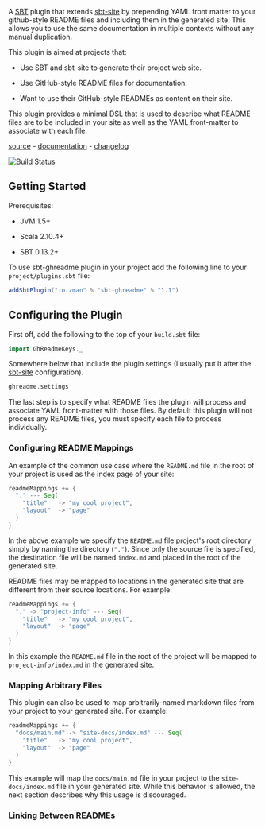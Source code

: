 A [SBT](http://www.scala-sbt.org/) plugin that extends [sbt-site](https://github.com/sbt/sbt-site) by prepending YAML front matter to your github-style README files and including them in the generated site. This allows you to use the same documentation in multiple contexts without any manual duplication.

This plugin is aimed at projects that:

 - Use SBT and sbt-site to generate their project web site.

 - Use GitHub-style README files for documentation.

 - Want to use their GitHub-style READMEs as content on their site.

This plugin provides a minimal DSL that is used to describe what README files are to be included in your site as well as the YAML front-matter to associate with each file.

[source](https://github.com/zmanio/sbt-ghreadme) - [documentation](http://zman.io/sbt-ghreadme/api/#io.zman.ghreadme.package) - [changelog](changelog/)

[![Build Status](https://travis-ci.org/zmanio/rummage.png?branch=master)](https://travis-ci.org/zmanio/rummage)

## Getting Started

Prerequisites:

 - JVM 1.5+

 - Scala 2.10.4+

 - SBT 0.13.2+

To use sbt-ghreadme plugin in your project add the following line to your ```project/plugins.sbt``` file:

```scala
addSbtPlugin("io.zman" % "sbt-ghreadme" % "1.1")
```

## Configuring the Plugin

First off, add the following to the top of your ```build.sbt``` file:

```scala
import GhReadmeKeys._
```

Somewhere below that include the plugin settings (I usually put it after the [sbt-site](https://github.com/sbt/sbt-site) configuration).

```scala
ghreadme.settings
```

The last step is to specify what README files the plugin will process and associate YAML front-matter with those files. By default this plugin will not process any README files, you must specify each file to process individually.

### Configuring README Mappings

An example of the common use case where the ```README.md``` file in the root of your project is used as the index page of your site:

```scala
readmeMappings += {
  "." --- Seq(
    "title"   -> "my cool project",
    "layout"  -> "page"
  )
}
```

In the above example we specify the ```README.md``` file project's root directory simply by naming the directory (```"."```). Since only the source file is specified, the destination file will be named ```index.md``` and placed in the root of the generated site.

README files may be mapped to locations in the generated site that are different from their source locations. For example:

```scala
readmeMappings += {
  "." -> "project-info" --- Seq(
    "title"   -> "my cool project",
    "layout"  -> "page"
  )
}
```

In this example the ```README.md``` file in the root of the project will be mapped to ```project-info/index.md``` in the generated site.

### Mapping Arbitrary Files

This plugin can also be used to map arbitrarily-named markdown files from your project to your generated site. For example:

```scala
readmeMappings += {
  "docs/main.md" -> "site-docs/index.md" --- Seq(
    "title"   -> "my cool project",
    "layout"  -> "page"
  )
}
```

This example will map the ```docs/main.md``` file in your project to the ```site-docs/index.md``` file in your generated site. While this behavior is allowed, the next section describes why this usage is discouraged.

### Linking Between READMEs

